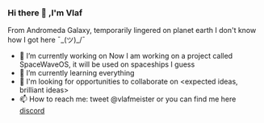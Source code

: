 ###                                                     Hi there 👋 ,I'm Vlaf

From Andromeda Galaxy, temporarily lingered on planet earth I don't know how I got here ¯\_(ツ)_/¯

- 🔭 I’m currently working on Now I am working on a project called SpaceWaveOS, it will be used on spaceships I guess
- 🌱 I’m currently learning everything
- 👯 I'm looking for opportunities to collaborate on <expected ideas, brilliant ideas>
- 📫 How to reach me: tweet @vlafmeister or you can find me here [discord](https://discord.gg/RzHnsgwmKz)


